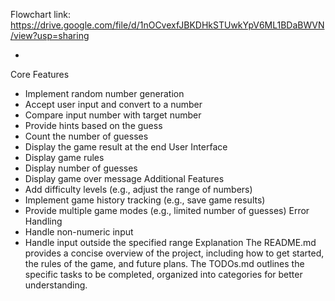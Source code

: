 Flowchart link: 
https://drive.google.com/file/d/1nOCvexfJBKDHkSTUwkYpV6ML1BDaBWVN/view?usp=sharing

-

Core Features
* Implement random number generation
* Accept user input and convert to a number
* Compare input number with target number
* Provide hints based on the guess
* Count the number of guesses
* Display the game result at the end
User Interface
* Display game rules
* Display number of guesses
* Display game over message
Additional Features
* Add difficulty levels (e.g., adjust the range of numbers)
* Implement game history tracking (e.g., save game results)
* Provide multiple game modes (e.g., limited number of guesses)
Error Handling
* Handle non-numeric input
* Handle input outside the specified range
Explanation The README.md provides a concise overview of the project, including how to get started, the rules of the game, and future plans. The TODOs.md outlines the specific tasks to be completed, organized into categories for better understanding.